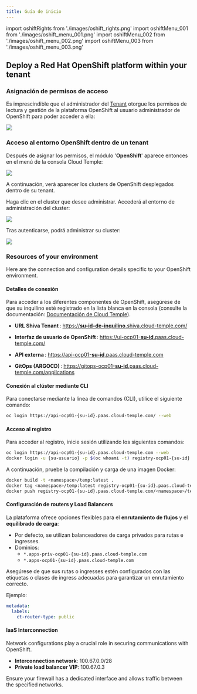 ```yaml
---
title: Guía de inicio
---
```

import oshiftRights from './images/oshift_rights.png'
import oshiftMenu_001 from './images/oshift_menu_001.png'
import oshiftMenu_002 from './images/oshift_menu_002.png'
import oshiftMenu_003 from './images/oshift_menu_003.png'

## Deploy a Red Hat OpenShift platform within your tenant

### Asignación de permisos de acceso

Es imprescindible que el administrador del [Tenant](../console/iam/concepts.md#tenant) otorgue los permisos de lectura y gestión de la plataforma OpenShift al usuario administrador de OpenShift para poder acceder a ella:

<img src={oshiftRights} />

### Acceso al entorno OpenShift dentro de un tenant

Después de asignar los permisos, el módulo '__OpenShift__' aparece entonces en el menú de la consola Cloud Temple:

<img src={oshiftMenu_001} />

A continuación, verá aparecer los clusters de OpenShift desplegados dentro de su tenant.

Haga clic en el cluster que desee administrar. Accederá al entorno de administración del cluster:

<img src={oshiftMenu_002} />

Tras autenticarse, podrá administrar su cluster:

<img src={oshiftMenu_003} />

### Resources of your environment

Here are the connection and configuration details specific to your OpenShift environment.

#### Detalles de conexión

Para acceder a los diferentes componentes de OpenShift, asegúrese de que su inquilino esté registrado en la lista blanca en la consola (consulte la documentación: [Documentación de Cloud Temple](https://docs.cloud-temple.com/)).

- __URL Shiva Tenant__ :
  [https://__su-id-de-inquilino__.shiva.cloud-temple.com/](https://**su-id-de-inquilino**.shiva.cloud-temple.com/)

- __Interfaz de usuario de OpenShift__ :
  [https://ui-ocp01-__su-id__.paas.cloud-temple.com/](https://ui-ocp01-**su-id**.paas.cloud-temple.com/)

- __API externa__ :
  [https://api-ocp01-__su-id__.paas.cloud-temple.com](https://api-ocp01-**su-id**.paas.cloud-temple.com)

- __GitOps (ARGOCD)__ :
  [https://gitops-ocp01-__su-id__.paas.cloud-temple.com/applications](https://gitops-ocp01-**su-id**.paas.cloud-temple.com/applications)

#### Conexión al clúster mediante CLI

Para conectarse mediante la línea de comandos (CLI), utilice el siguiente comando:

```bash
oc login https://api-ocp01-{su-id}.paas.cloud-temple.com/ --web
```

#### Acceso al registro

Para acceder al registro, inicie sesión utilizando los siguientes comandos:

```bash
oc login https://api-ocp01-{su-id}.paas.cloud-temple.com --web
docker login -u {su-usuario} -p $(oc whoami -t) registry-ocp01-{su-id}.paas.cloud-temple.com
```

A continuación, pruebe la compilación y carga de una imagen Docker:

```bash
docker build -t <namespace>/temp:latest .
docker tag <namespace>/temp:latest registry-ocp01-{su-id}.paas.cloud-temple.com/<namespace>/temp:latest
docker push registry-ocp01-{su-id}.paas.cloud-temple.com/<namespace>/temp:latest
```

#### Configuración de routers y Load Balancers

La plataforma ofrece opciones flexibles para el __enrutamiento de flujos__ y el __equilibrado de carga__:

- Por defecto, se utilizan balanceadores de carga privados para rutas e ingresses.
- Dominios:
  - `*.apps-priv-ocp01-{su-id}.paas.cloud-temple.com`
  - `*.apps-ocp01-{su-id}.paas.cloud-temple.com`

Asegúrese de que sus rutas o ingresses estén configurados con las etiquetas o clases de ingress adecuadas para garantizar un enrutamiento correcto.

Ejemplo:

```yaml
metadata:
  labels:
    ct-router-type: public
```

#### IaaS Interconnection

Network configurations play a crucial role in securing communications with OpenShift.

- __Interconnection network__: 100.67.0.0/28
- __Private load balancer VIP__: 100.67.0.3

Ensure your firewall has a dedicated interface and allows traffic between the specified networks.